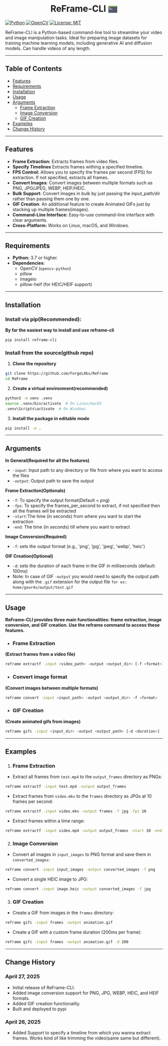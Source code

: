 <h1 align="center">ReFrame-CLI <img src="./assets/console.png" alt="Console Icon" width="30" style="vertical-align: sub;"></h1>

[![Python](https://img.shields.io/badge/Python-3.7+-blue.svg?logo=python&logoColor=yellow)](https://www.python.org/)
[![OpenCV](https://img.shields.io/badge/OpenCV-4.0+-green.svg?logo=opencv&logoColor=white)](https://opencv.org/)
[![License: MIT](https://img.shields.io/badge/License-MIT-yellow.svg)](https://opensource.org/licenses/MIT)

ReFrame-CLI is a Python-based command-line tool to streamline your video and image manipulation tasks. Ideal for preparing image datasets for training machine learning models, including generative AI and diffusion models. Can handle videos of any length.

---

## Table of Contents

* [Features](#features)
* [Requirements](#requirements)
* [Installation](#installation)
* [Usage](#usage)
* [Arguments](#arguments)
  - [Frame Extraction](#frame-extraction)
  - [Image Conversion](#image-conversion)
  - [GIF Creation](#gif-creation)
* [Examples](#examples)
* [Change History](#change-history)

---

## Features

* **Frame Extraction:** Extracts frames from video files.
* **Specify Timelines** Extracts frames withing a specified timeline.
* **FPS Control:** Allows you to specify the frames per second (FPS) for extraction.  If not specified, extracts all frames.
* **Convert Images**: Convert images between multiple formats such as PNG, JPG/JPEG, WEBP, HEIF/HEIC.
* **Bulk Support**: Convert images in bulk by just passing the input_path/dir rather than passing them one by one.
* **GIF Creation**: An additional feature to create Animated GIFs just by stacking up multiple frames(images).
* **Command-Line Interface:** Easy-to-use command-line interface with clear arguments.
* **Cross-Platform:** Works on Linux, macOS, and Windows.

---

## Requirements

* **Python:** 3.7 or higher.
* **Dependencies**:
  - OpenCV (`opencv-python`)
  - pillow
  - imageio
  - pillow-heif (for HEIC/HEIF support)

---

## Installation

### Install via pip(Recommended):
**By far the easiest way to install and use reframe-cli**
```bash
pip install reframe-cli
```

### Install from the source(github repo)

1.  **Clone the repository**
```bash
git clone https://github.com/ForgeL4bs/ReFrame
cd ReFrame
```

2.  **Create a virtual environment(recommended)**
```bash
python3 -m venv .venv
source .venv/bin/activate  # On Linux/macOS
.venv\Scripts\activate  # On Windows
```

3.  **Install the package in editable mode**
```bash
pip install -e .
```

---

## Arguments
**In General(Required for all the features)**

* `-input`: Input path to any directory or file from where you want to access the files
* `-output`: Output path to save the output

**Frame Extraction(Optionals)**

* `-f`: To specify the output format(Default = png)
* `-fps`: To specify the frames_per_second to extract, if not specified then all the frames will be extracted
* `-start`:The time (in seconds) from where you want to start the extraction
* `-end`: The time (in seconds) till where you want to extract

**Image Conversion(Required)**

* `-f`: sets the output format (e.g., 'png', 'jpg', 'jpeg', 'webp', 'heic')

**GIF Creation(Optional)**

* `-d`: sets the duration of each frame in the GIF in milliseconds (default: 100ms)
* Note: In case of GIF `-output` you would need to specify the output path along with the `.gif` extension for the output file `for ex: home/gour4v/output/test.gif`

---

## Usage

**ReFrame-CLI provides three main functionalities: frame extraction, image conversion, and GIF creation. Use the reframe command to access these features.**

* ### Frame Extraction
**(Extract frames from a video file)**
```bash
reframe extractf -input <video_path> -output <output_dir> [-f <format>] [-fps <frames_per_second>] [-start <start_time>] [-end <end_time>]
```

* ### Convert image format
**(Convert images between multiple formats)**
```bash
reframe convert -input <input_path> -output <output_dir> -f <format>
```

* ### GIF Creation
**(Create animated gifs from images)**
```bash
reframe gifc -input <input_dir> -output <output_path> [-d <duration>]
```

---

## Examples
1. ### Frame Extraction
* Extract all frames from `test.mp4` to the `output_frames` directory as PNGs:
```bash
reframe extractf -input test.mp4 -output output_frames
```
* Extract frames from `video.mkv` to the `frames` directory as JPGs at 10 frames per second:
```bash
reframe extractf -input video.mkv -output frames -f jpg -fps 10
```
* Extract frames within a time range:
```bash
reframe extractf -input video.mp4 -output output_frames -start 10 -end 25
```

2. ### Image Conversion
* Convert all images in `input_images` to PNG format and save them in `converted_images`:
```bash
reframe convert -input input_images -output converted_images -f png
```
* Convert a single HEIC image to JPG:
```bash
reframe convert -input image.heic -output converted_images -f jpg
```

3. ### GIF Creation
* Create a GIF from images in the `frames` directory:
```bash
reframe gifc -input frames -output animation.gif
```
* Create a GIF with a custom frame duration (200ms per frame):
```bash
reframe gifc -input frames -output animation.gif -d 200
```

---

## Change History

### April 27, 2025

* Initial release of ReFrame-CLI.
* Added image conversion support for PNG, JPG, WEBP, HEIC, and HEIF formats.
* Added GIF creation functionality.
* Built and deployed to pypi

### April 26, 2025

* Added Support to specify a timeline from which you wanna extract frames. Works kind of like trimming the video(same same but different).
